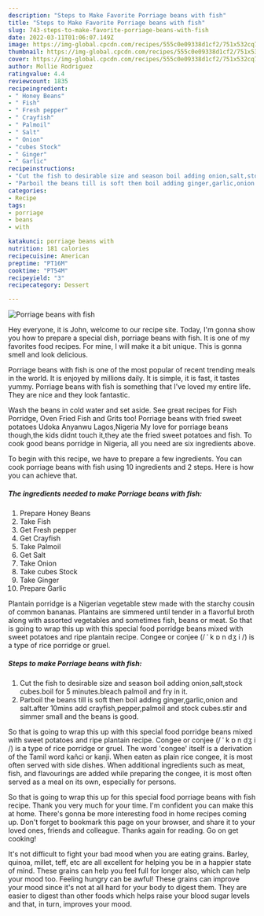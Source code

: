 ```yaml
---
description: "Steps to Make Favorite Porriage beans with fish"
title: "Steps to Make Favorite Porriage beans with fish"
slug: 743-steps-to-make-favorite-porriage-beans-with-fish
date: 2022-03-11T01:06:07.149Z
image: https://img-global.cpcdn.com/recipes/555c0e09338d1cf2/751x532cq70/porriage-beans-with-fish-recipe-main-photo.jpg
thumbnail: https://img-global.cpcdn.com/recipes/555c0e09338d1cf2/751x532cq70/porriage-beans-with-fish-recipe-main-photo.jpg
cover: https://img-global.cpcdn.com/recipes/555c0e09338d1cf2/751x532cq70/porriage-beans-with-fish-recipe-main-photo.jpg
author: Mollie Rodriguez
ratingvalue: 4.4
reviewcount: 1835
recipeingredient:
- " Honey Beans"
- " Fish"
- " Fresh pepper"
- " Crayfish"
- " Palmoil"
- " Salt"
- " Onion"
- "cubes Stock"
- " Ginger"
- " Garlic"
recipeinstructions:
- "Cut the fish to desirable size and season boil adding onion,salt,stock cubes.boil for 5 minutes.bleach palmoil and fry in it."
- "Parboil the beans till is soft then boil adding ginger,garlic,onion and salt.after 10mins add crayfish,pepper,palmoil and stock cubes.stir and simmer small and the beans is good."
categories:
- Recipe
tags:
- porriage
- beans
- with

katakunci: porriage beans with 
nutrition: 181 calories
recipecuisine: American
preptime: "PT16M"
cooktime: "PT54M"
recipeyield: "3"
recipecategory: Dessert

---
```



![Porriage beans with fish](https://img-global.cpcdn.com/recipes/555c0e09338d1cf2/751x532cq70/porriage-beans-with-fish-recipe-main-photo.jpg)

Hey everyone, it is John, welcome to our recipe site. Today, I'm gonna show you how to prepare a special dish, porriage beans with fish. It is one of my favorites food recipes. For mine, I will make it a bit unique. This is gonna smell and look delicious.

Porriage beans with fish is one of the most popular of recent trending meals in the world. It is enjoyed by millions daily. It is simple, it is fast, it tastes yummy. Porriage beans with fish is something that I've loved my entire life. They are nice and they look fantastic.

Wash the beans in cold water and set aside. See great recipes for Fish Porridge, Oven Fried Fish and Grits too! Porriage beans with fried sweet potatoes Udoka Anyanwu Lagos,Nigeria My love for porriage beans though,the kids didnt touch it,they ate the fried sweet potatoes and fish. To cook good beans porridge in Nigeria, all you need are six ingredients above.


To begin with this recipe, we have to prepare a few ingredients. You can cook porriage beans with fish using 10 ingredients and 2 steps. Here is how you can achieve that.

<!--inarticleads1-->

##### The ingredients needed to make Porriage beans with fish:

1. Prepare  Honey Beans
1. Take  Fish
1. Get  Fresh pepper
1. Get  Crayfish
1. Take  Palmoil
1. Get  Salt
1. Take  Onion
1. Take cubes Stock
1. Take  Ginger
1. Prepare  Garlic


Plantain porridge is a Nigerian vegetable stew made with the starchy cousin of common bananas. Plantains are simmered until tender in a flavorful broth along with assorted vegetables and sometimes fish, beans or meat. So that is going to wrap this up with this special food porridge beans mixed with sweet potatoes and ripe plantain recipe. Congee or conjee (/ ˈ k ɒ n dʒ i /) is a type of rice porridge or gruel. 

<!--inarticleads2-->

##### Steps to make Porriage beans with fish:

1. Cut the fish to desirable size and season boil adding onion,salt,stock cubes.boil for 5 minutes.bleach palmoil and fry in it.
1. Parboil the beans till is soft then boil adding ginger,garlic,onion and salt.after 10mins add crayfish,pepper,palmoil and stock cubes.stir and simmer small and the beans is good.


So that is going to wrap this up with this special food porridge beans mixed with sweet potatoes and ripe plantain recipe. Congee or conjee (/ ˈ k ɒ n dʒ i /) is a type of rice porridge or gruel. The word &#39;congee&#39; itself is a derivation of the Tamil word kañci or kanji. When eaten as plain rice congee, it is most often served with side dishes. When additional ingredients such as meat, fish, and flavourings are added while preparing the congee, it is most often served as a meal on its own, especially for persons. 

So that is going to wrap this up for this special food porriage beans with fish recipe. Thank you very much for your time. I'm confident you can make this at home. There's gonna be more interesting food in home recipes coming up. Don't forget to bookmark this page on your browser, and share it to your loved ones, friends and colleague. Thanks again for reading. Go on get cooking!

It's not difficult to fight your bad mood when you are eating grains. Barley, quinoa, millet, teff, etc are all excellent for helping you be in a happier state of mind. These grains can help you feel full for longer also, which can help your mood too. Feeling hungry can be awful! These grains can improve your mood since it's not at all hard for your body to digest them. They are easier to digest than other foods which helps raise your blood sugar levels and that, in turn, improves your mood.
